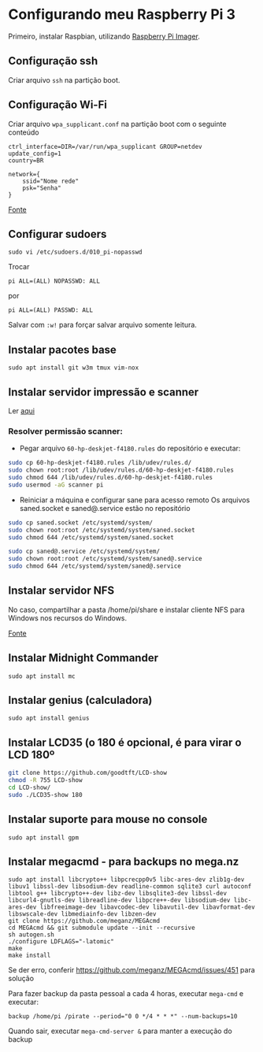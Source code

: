 # Configurando meu Raspberry Pi 3

Primeiro, instalar Raspbian, utilizando [Raspberry Pi Imager](https://www.raspberrypi.org/software/).

## Configuração ssh

Criar arquivo `ssh` na partição boot.

## Configuração Wi-Fi

Criar arquivo `wpa_supplicant.conf` na partição boot com o seguinte conteúdo

```
ctrl_interface=DIR=/var/run/wpa_supplicant GROUP=netdev
update_config=1
country=BR

network={
    ssid="Nome rede"
    psk="Senha"
}
```

[Fonte](https://www.raspberrypi.org/documentation/configuration/wireless/headless.md)

## Configurar sudoers

`sudo vi /etc/sudoers.d/010_pi-nopasswd`

Trocar
```
pi ALL=(ALL) NOPASSWD: ALL
```
por
```
pi ALL=(ALL) PASSWD: ALL
```
Salvar com `:w!` para forçar salvar arquivo somente leitura.

## Instalar pacotes base

`sudo apt install git w3m tmux vim-nox`

## Instalar servidor impressão e scanner

Ler [aqui](https://www.cnx-software.com/2017/02/19/how-to-use-chip-board-as-a-linux-printer-scanner-server/)

### Resolver permissão scanner:
* Pegar arquivo `60-hp-deskjet-f4180.rules` do repositório e executar:
```bash
sudo cp 60-hp-deskjet-f4180.rules /lib/udev/rules.d/
sudo chown root:root /lib/udev/rules.d/60-hp-deskjet-f4180.rules
sudo chmod 644 /lib/udev/rules.d/60-hp-deskjet-f4180.rules
sudo usermod -aG scanner pi
```
* Reiniciar a máquina e configurar sane para acesso remoto
Os arquivos saned.socket e saned@.service estão no repositório

```bash
sudo cp saned.socket /etc/systemd/system/
sudo chown root:root /etc/systemd/system/saned.socket
sudo chmod 644 /etc/systemd/system/saned.socket

sudo cp saned@.service /etc/systemd/system/
sudo chown root:root /etc/systemd/system/saned@.service
sudo chmod 644 /etc/systemd/system/saned@.service
``` 

## Instalar servidor NFS
No caso, compartilhar a pasta /home/pi/share e instalar cliente NFS para Windows nos recursos do Windows.

[Fonte](https://pimylifeup.com/raspberry-pi-nfs/)

## Instalar Midnight Commander
```
sudo apt install mc
```

## Instalar genius (calculadora)
```
sudo apt install genius
```

## Instalar LCD35 (o 180 é opcional, é para virar o LCD 180º
```bash
git clone https://github.com/goodtft/LCD-show
chmod -R 755 LCD-show
cd LCD-show/
sudo ./LCD35-show 180
```

## Instalar suporte para mouse no console
```
sudo apt install gpm
```

## Instalar megacmd - para backups no mega.nz
```
sudo apt install libcrypto++ libpcrecpp0v5 libc-ares-dev zlib1g-dev libuv1 libssl-dev libsodium-dev readline-common sqlite3 curl autoconf libtool g++ libcrypto++-dev libz-dev libsqlite3-dev libssl-dev libcurl4-gnutls-dev libreadline-dev libpcre++-dev libsodium-dev libc-ares-dev libfreeimage-dev libavcodec-dev libavutil-dev libavformat-dev libswscale-dev libmediainfo-dev libzen-dev
git clone https://github.com/meganz/MEGAcmd
cd MEGAcmd && git submodule update --init --recursive
sh autogen.sh
./configure LDFLAGS="-latomic"
make
make install
```
Se der erro, conferir https://github.com/meganz/MEGAcmd/issues/451 para solução

Para fazer backup da pasta pessoal a cada 4 horas, executar `mega-cmd` e executar:
```
backup /home/pi /pirate --period="0 0 */4 * * *" --num-backups=10
```
Quando sair, executar `mega-cmd-server &` para manter a execução do backup
